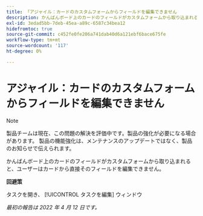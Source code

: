 ```yaml
---
title: 「アジャイル：カードのカスタムフォームからフィールドを編集できません
description: かんばんボード上のカードのフィールドがカスタムフォームから取り込まれると、ユーザーはカードから直接そのフィールドを編集できません。
exl-id: 3edad5bb-7deb-45ea-a89c-6587c34bea12
hidefromtoc: true
source-git-commit: c452fe0fe206a741dab40d6a121ebf6bace675fe
workflow-type: tm+mt
source-wordcount: '117'
ht-degree: 0%

---
```


# アジャイル：カードのカスタムフォームからフィールドを編集できません

>[!NOTE]
>
>製品チームは現在、この問題の解決を評価中です。製品の強化が必要になる場合があります。 製品の機能強化は、メンテナンスのアップデートではなく、製品のお知らせで伝えられます。

かんばんボード上のカードのフィールドがカスタムフォームから取り込まれると、ユーザーはカードから直接そのフィールドを編集できません。

**回避策**

タスクを開き、 [!UICONTROL タスクを編集] ウィンドウ

_最初の報告は 2022 年 4 月 12 日です。_
